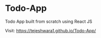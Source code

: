# Todo-App

Todo App built from scratch using React JS

Visit: https://tejeshwara1.github.io/Todo-App/
